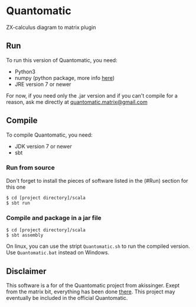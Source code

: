 # Quantomatic
ZX-calculus diagram to matrix plugin

## Run
To run this version of Quantomatic, you need:
- Python3
- numpy (python package, more info [here](https://scipy.org/install.html))
- JRE version 7 or newer

For now, if you need only the .jar version and if you can't compile for a reason, ask me directly at quantomatic.matrix@gmail.com

## Compile
To compile Quantomatic, you need:
- JDK version 7 or newer
- sbt

### Run from source
Don't forget to install the pieces of software listed in the (#Run) section for this one
~~~~
$ cd [project directory]/scala
$ sbt run
~~~~

### Compile and package in a jar file
~~~~
$ cd [project directory]/scala
$ sbt assembly
~~~~

On linux, you can use the stript `Quantomatic.sh` to run the compiled version.
Use `Quantomatic.bat` instead on Windows.

## Disclaimer
This software is a for of the Quantomatic project from akissinger.
Exept from the matrix bit, everything has been done [there](https://github.com/Quantomatic/quantomatic).
This project may eventually be included in the official Quantomatic.
